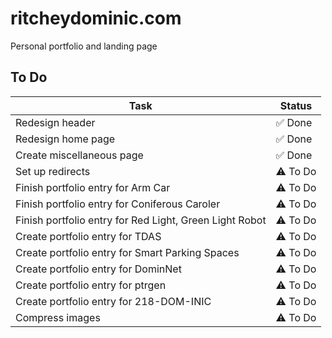 # ritcheydominic.com
 Personal portfolio and landing page
## To Do
| Task | Status |
| ---- | -------- |
| Redesign header | ✅ Done |
| Redesign home page | ✅ Done |
| Create miscellaneous page | ✅ Done |
| Set up redirects | ⚠️ To Do |
| Finish portfolio entry for Arm Car | ⚠️ To Do |
| Finish portfolio entry for Coniferous Caroler | ⚠️ To Do |
| Finish portfolio entry for Red Light, Green Light Robot | ⚠️ To Do |
| Create portfolio entry for TDAS | ⚠️ To Do |
| Create portfolio entry for Smart Parking Spaces | ⚠️ To Do |
| Create portfolio entry for DominNet | ⚠️ To Do |
| Create portfolio entry for ptrgen | ⚠️ To Do |
| Create portfolio entry for 218-DOM-INIC | ⚠️ To Do |
| Compress images | ⚠️ To Do |
